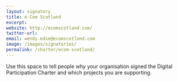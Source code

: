 ```yaml
---
layout: signatory
title: e-Com Scotland
excerpt: 
website: http://ecomscotland.com/
twitter-url:
email: wendy.edie@ecomscotland.com
image: /images/signatories/
permalink: /charter/ecom-scotland/
---
```


Use this space to tell people why your organisation signed the Digital Participation Charter and which projects you are supporting.

